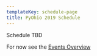 ```yaml
---
templateKey: schedule-page
title: PyOhio 2019 Schedule
---
```


Schedule TBD

For now see the [Events Overview](/events)